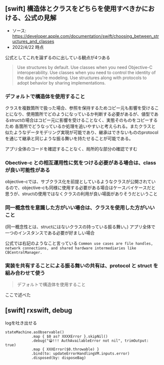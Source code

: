 ## [swift] 構造体とクラスをどちらを使用すべきかにおける、公式の見解

- ソース: https://developer.apple.com/documentation/swift/choosing_between_structures_and_classes
- 2022/4/22 時点

公式としてこれを論ずるのに出している観点が4つある

> Use structures by default.
> Use classes when you need Objective-C interoperability.
> Use classes when you need to control the identity of the data you're modeling.
> Use structures along with protocols to adopt behavior by sharing implementations.

### デフォルトで構造体を使用すること

クラスを複数箇所で扱った場合、参照を保持するためコピー元も影響を受けることになり、使用箇所でどのようになっているか判断する必要があるが、値型であるstructの場合はコピー元に影響を受けることなく、実態そのものをコピーするため
各箇所でどうなっているか処理を追いやすいと考えられる。またクラスと似たようなデータモデリング実現が可能であり、継承はできないもののprotocolを通じて継承と同じような振る舞いを持たせることが可能である。

アプリ全体のコードを確認することなく、局所的な部分の確認ですむ

### Obective-c との相互運用性に気をつける必要がある場合は、classが良い可能性がある

objective-cでは、サブクラス化を前提としているようなクラスが公開されているので、objective-cも同様に使用する必要がある場合はケースバイケースだと思うが、structの使用ではなくクラスの利用が良い場面がありそうだということ

### 同一概念性を意識した方がいい場合は、クラスを使用した方がいいこと

(同一概念性とは、structにはないクラスの持っている振る舞い。)
アプリ全体で一つのインスタンスである必要が好ましい場合

公式では右記のようなこと言っている `Common use cases are file handles, network connections, and shared hardware intermediaries like CBCentralManager.`

### 実装を共有することによる振る舞いの共有は、protocol と struct を組み合わせて使う

> デフォルトで構造体を使用すること 

ここで述べた

## [swift] rxswift, debug

logを吐き出せる

```
stateMachine.asObservable()
            .map { $0 as? XXXXError }.skipNil()
            .debug("😀!!! AuthAvailableError not nil", trimOutput: true)
            .map { XXXError($0.throwable) }
            .bind(to: updateErrorHandlingVM.inputs.error)
            .disposed(by: disposeBag)
        
```
